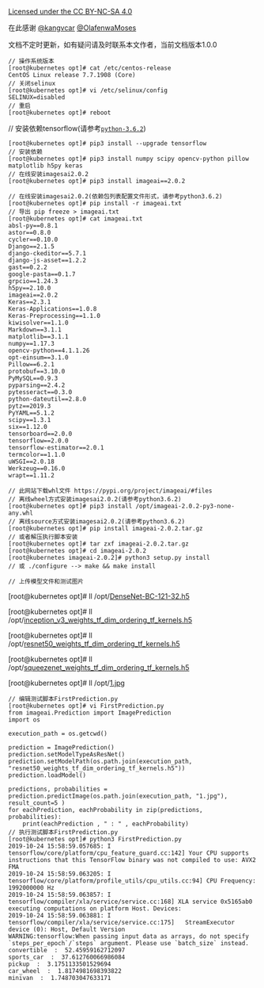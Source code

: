 [Licensed under the CC BY-NC-SA 4.0](https://creativecommons.org/licenses/by-nc-sa/4.0/deed.zh)

在此感谢 [@kangvcar](https://github.com/kangvcar) [@OlafenwaMoses](https://github.com/OlafenwaMoses)

文档不定时更新，如有疑问请及时联系本文作者，当前文档版本1.0.0
~~~
// 操作系统版本
[root@kubernetes opt]# cat /etc/centos-release
CentOS Linux release 7.7.1908 (Core)
// 关闭selinux
[root@kubernetes opt]# vi /etc/selinux/config
SELINUX=disabled
// 重启
[root@kubernetes opt]# reboot
~~~

// 安装依赖tensorflow(请参考[`python-3.6.2`](3.5.1.python-3.6.2.md))

~~~
[root@kubernetes opt]# pip3 install --upgrade tensorflow
// 安装依赖
[root@kubernetes opt]# pip3 install numpy scipy opencv-python pillow matplotlib h5py keras
// 在线安装imagesai2.0.2
[root@kubernetes opt]# pip3 install imageai==2.0.2

// 在线安装imagesai2.0.2(依赖包列表配置文件形式，请参考python3.6.2)
[root@kubernetes opt]# pip install -r imageai.txt                    // 导出 pip freeze > imageai.txt
[root@kubernetes opt]# cat imageai.txt  
absl-py==0.8.1
astor==0.8.0
cycler==0.10.0
Django==2.1.5
django-ckeditor==5.7.1
django-js-asset==1.2.2
gast==0.2.2
google-pasta==0.1.7
grpcio==1.24.3
h5py==2.10.0
imageai==2.0.2
Keras==2.3.1
Keras-Applications==1.0.8
Keras-Preprocessing==1.1.0
kiwisolver==1.1.0
Markdown==3.1.1
matplotlib==3.1.1
numpy==1.17.3
opencv-python==4.1.1.26
opt-einsum==3.1.0
Pillow==6.2.1
protobuf==3.10.0
PyMySQL==0.9.3
pyparsing==2.4.2
pytesseract==0.3.0
python-dateutil==2.8.0
pytz==2019.3
PyYAML==5.1.2
scipy==1.3.1
six==1.12.0
tensorboard==2.0.0
tensorflow==2.0.0
tensorflow-estimator==2.0.1
termcolor==1.1.0
uWSGI==2.0.18
Werkzeug==0.16.0
wrapt==1.11.2

// 此网站下载whl文件 https://pypi.org/project/imageai/#files
// 离线wheel方式安装imagesai2.0.2(请参考python3.6.2)
[root@kubernetes opt]# pip3 install /opt/imageai-2.0.2-py3-none-any.whl
// 离线source方式安装imagesai2.0.2(请参考python3.6.2)
[root@kubernetes opt]# pip install imageai-2.0.2.tar.gz
// 或者解压执行脚本安装
[root@kubernetes opt]# tar zxf imageai-2.0.2.tar.gz
[root@kubernetes opt]# cd imageai-2.0.2
[root@kubernetes imageai-2.0.2]# python3 setup.py install            // 或 ./configure --> make && make install

// 上传模型文件和测试图片
~~~
[root@kubernetes opt]# ll /opt/[DenseNet-BC-121-32.h5](https://github.com/OlafenwaMoses/ImageAI/releases/download/1.0/DenseNet-BC-121-32.h5)

[root@kubernetes opt]# ll /opt/[inception_v3_weights_tf_dim_ordering_tf_kernels.h5](https://github.com/OlafenwaMoses/ImageAI/releases/download/1.0/inception_v3_weights_tf_dim_ordering_tf_kernels.h5)

[root@kubernetes opt]# ll /opt/[resnet50_weights_tf_dim_ordering_tf_kernels.h5](https://github.com/OlafenwaMoses/ImageAI/releases/download/1.0/resnet50_weights_tf_dim_ordering_tf_kernels.h5)

[root@kubernetes opt]# ll /opt/[squeezenet_weights_tf_dim_ordering_tf_kernels.h5](https://github.com/OlafenwaMoses/ImageAI/releases/download/1.0/squeezenet_weights_tf_dim_ordering_tf_kernels.h5)

[root@kubernetes opt]# ll /opt/[1.jpg](https://github.com/OlafenwaMoses/ImageAI/raw/master/data-images/1.jpg)

~~~
// 编辑测试脚本FirstPrediction.py
[root@kubernetes opt]# vi FirstPrediction.py
from imageai.Prediction import ImagePrediction
import os

execution_path = os.getcwd()

prediction = ImagePrediction()
prediction.setModelTypeAsResNet()
prediction.setModelPath(os.path.join(execution_path, "resnet50_weights_tf_dim_ordering_tf_kernels.h5"))
prediction.loadModel()

predictions, probabilities = prediction.predictImage(os.path.join(execution_path, "1.jpg"), result_count=5 )
for eachPrediction, eachProbability in zip(predictions, probabilities):
    print(eachPrediction , " : " , eachProbability)
// 执行测试脚本FirstPrediction.py
[root@kubernetes opt]# python3 FirstPrediction.py
2019-10-24 15:58:59.057685: I tensorflow/core/platform/cpu_feature_guard.cc:142] Your CPU supports instructions that this TensorFlow binary was not compiled to use: AVX2 FMA
2019-10-24 15:58:59.063205: I tensorflow/core/platform/profile_utils/cpu_utils.cc:94] CPU Frequency: 1992000000 Hz
2019-10-24 15:58:59.063857: I tensorflow/compiler/xla/service/service.cc:168] XLA service 0x5165ab0 executing computations on platform Host. Devices:
2019-10-24 15:58:59.063881: I tensorflow/compiler/xla/service/service.cc:175]   StreamExecutor device (0): Host, Default Version
WARNING:tensorflow:When passing input data as arrays, do not specify `steps_per_epoch`/`steps` argument. Please use `batch_size` instead.
convertible  :  52.45959162712097
sports_car  :  37.612760066986084
pickup  :  3.1751133501529694
car_wheel  :  1.8174981698393822
minivan  :  1.748703047633171
~~~